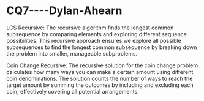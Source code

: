 # CQ7----Dylan-Ahearn

LCS Recursive: The recursive algorithm finds the longest common subsequence by comparing elements and exploring different sequence possibilities. This recursive approach ensures we explore all possible subsequences to find the longest common subsequence by breaking down the problem into smaller, manageable subproblems.


Coin Change Recursive: The recursive solution for the coin change problem calculates how many ways you can make a certain amount using different coin denominations. The solution counts the number of ways to reach the target amount by summing the outcomes by including and excluding each coin, effectively covering all potential arrangements.
